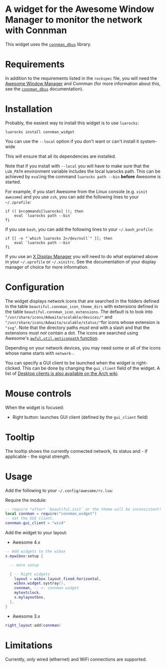# A widget for the Awesome Window Manager to monitor the network with Connman

This widget uses the
[`connman_dbus`](https://luarocks.org/modules/stefano-m/connman_dbus)
library.

# Requirements

In addition to the requirements listed in the `rockspec` file, you will need
the [Awesome Window Manager](https://awesomewm.org)
and Connman (for more information about this, see the
[`connman_dbus`](https://luarocks.org/modules/stefano-m/connman_dbus)
documentation).

# Installation

Probably, the easiest way to install this widget is to use `luarocks`:

    luarocks install connman_widget

You can use the `--local` option if you don't want or can't install
it system-wide

This will ensure that all its dependencies are installed.

Note that if you install with `--local` you will have to make sure that the
`LUA_PATH` environment variable includes the local luarocks path. This can be
achieved by `eval`ing the command `luarocks path --bin` **before** Awesome is
started.

For example, if you start Awesome from the Linux console (e.g. `xinit
awesome`) and you use `zsh`, you can add the following lines to your
`~/.zprofile`:

``` shell
if (( $+commands[luarocks] )); then
    eval `luarocks path --bin`
fi
```

If you use `bash`, you can add the following lines to your `~/.bash_profile`:

``` shell
if [[ -n "`which luarocks 2>/dev/null`" ]]; then
    eval `luarocks path --bin`
fi
```

If you use
an [X Display Manager](https://en.wikipedia.org/wiki/Display_manager) you will
need to do what explained above in your `~/.xprofile` or `~/.xinitrc`. See the
documentation of your display manager of choice for more information.

# Configuration

The widget displays network icons that are searched in the folders defined
in the table `beautiful.connman_icon_theme_dirs` with extensions defined
in the table `beautiful.connman_icon_extensions`.
The default is to look into `"/usr/share/icons/Adwaita/scalable/devices/"`
and  `"/usr/share/icons/Adwaita/scalable/status/"`for
icons whose extension is `"svg"`. Note that the directory paths *must* end
with a slash and that the extensions *must not* contain a dot.
The icons are searched using Awesome's
[`awful.util.geticonpath` function](https://awesomewm.org/doc/api/modules/awful.util.html#geticonpath).

Depending on your network devices, you may need some or all of the icons
whose name starts with `network-`.

You can specify a GUI client to be launched when the widget is right-clicked.
This can be done by changing the `gui_client` field of the widget.  A list
of
[Desktop clients is also available on the Arch wiki](https://wiki.archlinux.org/index.php/Connman#Desktop_clients).

# Mouse controls

When the widget is focused:

* Right button: launches GUI client (defined by the `gui_client` field)

# Tooltip

The tooltip shows the currently connected network, its status and - if
applicable - the signal strength.

# Usage

Add the following to your `~/.config/awesome/rc.lua`:

Require the module:

```lua
-- require *after* `beautiful.init` or the theme will be inconsistent!
local connman = require("connman_widget")
-- set the GUI client.
connman.gui_client = "wicd"
```

Add the widget to your layout:

- Awesome 4.x

``` lua
-- Add widgets to the wibox
s.mywibox:setup {

  -- more setup

  { -- Right widgets
    layout = wibox.layout.fixed.horizontal,
    wibox.widget.systray(),
    connman, -- <- connman widget
    mytextclock,
    s.mylayoutbox,
  },
}
```

- Awesome 3.x

```lua
right_layout:add(connman)
```

# Limitations

Currently, only wired (ethernet) and WiFi connections are supported.
